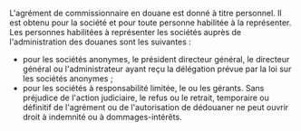L'agrément de commissionnaire en douane est donné à
titre personnel. Il est obtenu pour la société et pour toute personne
habilitée à la représenter. Les personnes habilitées à représenter les
sociétés auprès de l'administration des douanes sont les suivantes :
- pour les sociétés anonymes, le président directeur général, le
directeur général ou l'administrateur ayant reçu la délégation prévue
par la loi sur les sociétés anonymes ;
- pour les sociétés à responsabilité limitée, le ou les gérants.
Sans préjudice de l'action judiciaire, le refus ou le retrait,
temporaire ou définitif de l'agrément ou de l'autorisation de dédouaner
ne peut ouvrir droit à indemnité ou à dommages-intérêts.
